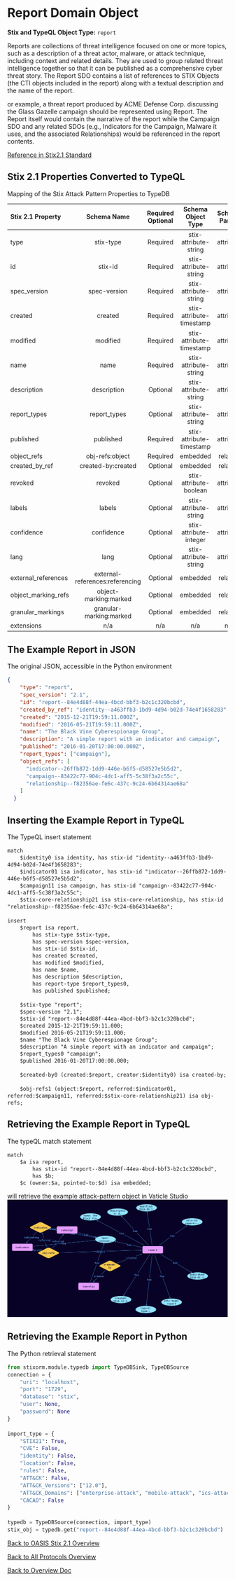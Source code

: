 # Report Domain Object

**Stix and TypeQL Object Type:**  `report`

Reports are collections of threat intelligence focused on one or more topics, such as a description of a threat actor, malware, or attack technique, including context and related details. They are used to group related threat intelligence together so that it can be published as a comprehensive cyber threat story. The Report SDO contains a list of references to STIX Objects (the CTI objects included in the report) along with a textual description and the name of the report.  

or example, a threat report produced by ACME Defense Corp. discussing the Glass Gazelle campaign should be represented using Report. The Report itself would contain the narrative of the report while the Campaign SDO and any related SDOs (e.g., Indicators for the Campaign, Malware it uses, and the associated Relationships) would be referenced in the report contents.

[Reference in Stix2.1 Standard](https://docs.oasis-open.org/cti/stix/v2.1/os/stix-v2.1-os.html#_n8bjzg1ysgdq)
## Stix 2.1 Properties Converted to TypeQL
Mapping of the Stix Attack Pattern Properties to TypeDB

|  Stix 2.1 Property    |           Schema Name             | Required  Optional  |      Schema Object Type | Schema Parent  |
|:--------------------|:--------------------------------:|:------------------:|:------------------------:|:-------------:|
|  type                 |            stix-type              |      Required       |  stix-attribute-string    |   attribute    |
|  id                   |             stix-id               |      Required       |  stix-attribute-string    |   attribute    |
|  spec_version         |           spec-version            |      Required       |  stix-attribute-string    |   attribute    |
|  created              |             created               |      Required       | stix-attribute-timestamp  |   attribute    |
|  modified             |             modified              |      Required       | stix-attribute-timestamp  |   attribute    |
| name |name |      Required       |  stix-attribute-string    |   attribute    |
| description |description |      Optional       |  stix-attribute-string    |   attribute    |
| report_types |report_types |      Optional       |  stix-attribute-string    |   attribute    |
| published |published |      Required       | stix-attribute-timestamp  |   attribute    |
| object_refs |obj-refs:object |      Required       |   embedded     |relation |
| created_by_ref       |        created-by:created         |      Optional       |   embedded     |relation |
|  revoked              |             revoked               |      Optional       |  stix-attribute-boolean   |   attribute    |
|  labels               |              labels               |      Optional       |  stix-attribute-string    |   attribute    |
|  confidence           |            confidence             |      Optional       |  stix-attribute-integer   |   attribute    |
|  lang                 |               lang                |      Optional       |  stix-attribute-string    |   attribute    |
|  external_references  | external-references:referencing   |      Optional       |   embedded     |relation |
|  object_marking_refs  |      object-marking:marked        |      Optional       |   embedded     |relation |
|  granular_markings    |     granular-marking:marked       |      Optional       |   embedded     |relation |
|  extensions           |               n/a                 |        n/a          |           n/a             |      n/a       |

## The Example Report in JSON
The original JSON, accessible in the Python environment
```json
{  
    "type": "report",  
    "spec_version": "2.1",  
    "id": "report--84e4d88f-44ea-4bcd-bbf3-b2c1c320bcbd",  
    "created_by_ref": "identity--a463ffb3-1bd9-4d94-b02d-74e4f1658283",  
    "created": "2015-12-21T19:59:11.000Z",  
    "modified": "2016-05-21T19:59:11.000Z",  
    "name": "The Black Vine Cyberespionage Group",  
    "description": "A simple report with an indicator and campaign",  
    "published": "2016-01-20T17:00:00.000Z",  
    "report_types": ["campaign"],  
    "object_refs": [  
      "indicator--26ffb872-1dd9-446e-b6f5-d58527e5b5d2",  
      "campaign--83422c77-904c-4dc1-aff5-5c38f3a2c55c",  
      "relationship--f82356ae-fe6c-437c-9c24-6b64314ae68a"  
    ]  
  } 
```


## Inserting the Example Report in TypeQL
The TypeQL insert statement
```typeql
match  
    $identity0 isa identity, has stix-id "identity--a463ffb3-1bd9-4d94-b02d-74e4f1658283";
    $indicator01 isa indicator, has stix-id "indicator--26ffb872-1dd9-446e-b6f5-d58527e5b5d2";
    $campaign11 isa campaign, has stix-id "campaign--83422c77-904c-4dc1-aff5-5c38f3a2c55c";
    $stix-core-relationship21 isa stix-core-relationship, has stix-id "relationship--f82356ae-fe6c-437c-9c24-6b64314ae68a";

insert 
    $report isa report,
        has stix-type $stix-type,
        has spec-version $spec-version,
        has stix-id $stix-id,
        has created $created,
        has modified $modified,
        has name $name,
        has description $description,
        has report-type $report_types0,
        has published $published;
    
    $stix-type "report";
    $spec-version "2.1";
    $stix-id "report--84e4d88f-44ea-4bcd-bbf3-b2c1c320bcbd";
    $created 2015-12-21T19:59:11.000;
    $modified 2016-05-21T19:59:11.000;
    $name "The Black Vine Cyberespionage Group";
    $description "A simple report with an indicator and campaign";
    $report_types0 "campaign";
    $published 2016-01-20T17:00:00.000;
    
    $created-by0 (created:$report, creator:$identity0) isa created-by;
    
    $obj-refs1 (object:$report, referred:$indicator01, referred:$campaign11, referred:$stix-core-relationship21) isa obj-refs;
```

## Retrieving the Example Report in TypeQL
The typeQL match statement

```typeql
match
    $a isa report,
        has stix-id "report--84e4d88f-44ea-4bcd-bbf3-b2c1c320bcbd",
        has $b;
    $c (owner:$a, pointed-to:$d) isa embedded;
```


will retrieve the example attack-pattern object in Vaticle Studio
![Report Example](./img/report.png)

## Retrieving the Example Report  in Python
The Python retrieval statement

```python
from stixorm.module.typedb import TypeDBSink, TypeDBSource
connection = {
    "uri": "localhost",
    "port": "1729",
    "database": "stix",
    "user": None,
    "password": None
}

import_type = {
    "STIX21": True,
    "CVE": False,
    "identity": False,
    "location": False,
    "rules": False,
    "ATT&CK": False,
    "ATT&CK_Versions": ["12.0"],
    "ATT&CK_Domains": ["enterprise-attack", "mobile-attack", "ics-attack"],
    "CACAO": False
}

typedb = TypeDBSource(connection, import_type)
stix_obj = typedb.get("report--84e4d88f-44ea-4bcd-bbf3-b2c1c320bcbd")
```

 

[Back to OASIS Stix 2.1 Overview](../overview.md)
 

[Back to All Protocols Overview](../../overview.md)
 

[Back to Overview Doc](../../../overview.md)
